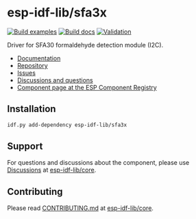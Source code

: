 # esp-idf-lib/sfa3x

[![Build examples](https://github.com/esp-idf-lib/sfa3x/actions/workflows//build.yml/badge.svg)](https://github.com/esp-idf-lib/sfa3x/actions/workflows//build.yml)
[![Build docs](https://github.com/esp-idf-lib/sfa3x/actions/workflows//build-docs.yml/badge.svg)](https://github.com/esp-idf-lib/sfa3x/actions/workflows//build-docs.yml)
[![Validation](https://github.com/esp-idf-lib/sfa3x/actions/workflows//validate-component.yml/badge.svg)](https://github.com/esp-idf-lib/sfa3x/actions/workflows//validate-component.yml)

Driver for SFA30 formaldehyde detection module (I2C).

* [Documentation](https://esp-idf-lib.github.io/sfa3x/)
* [Repository](https://github.com/esp-idf-lib/sfa3x)
* [Issues](https://github.com/esp-idf-lib/sfa3x/issues)
* [Discussions and questions](https://github.com/esp-idf-lib/core/discussions)
* [Component page at the ESP Component Registry](https://components.espressif.com/components/esp-idf-lib/sfa3x)

## Installation

```sh
idf.py add-dependency esp-idf-lib/sfa3x
```

## Support

For questions and discussions about the component, please use
[Discussions](https://github.com/esp-idf-lib/core/discussions)
at [esp-idf-lib/core](https://github.com/esp-idf-lib/core).

## Contributing

Please read [CONTRIBUTING.md](https://github.com/esp-idf-lib/core/blob/main/CONTRIBUTING.md)
at [esp-idf-lib/core](https://github.com/esp-idf-lib/core).
